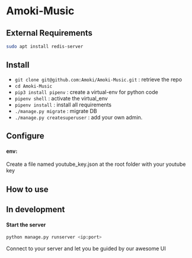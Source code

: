 Amoki-Music
===========
External Requirements
---------------------
```sh
sudo apt install redis-server
```


Install
---------
* `git clone git@github.com:Amoki/Amoki-Music.git` : retrieve the repo
* `cd Amoki-Music`
* `pip3 install pipenv` : create a virtual-env for python code
* `pipenv shell` : activate the virtual_env
* `pipenv install` : install all requirements
* `./manage.py migrate` : migrate DB
* `./manage.py createsuperuser` : add your own admin.


Configure
---------

#### env:
Create a file named youtube_key.json at the root folder with your youtube key

How to use
----------
## In development
#### Start the server
```bash
python manage.py runserver <ip:port>
```
Connect to your server and let you be guided by our awesome UI
